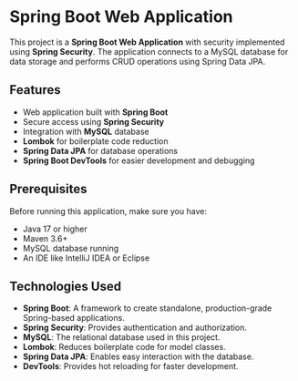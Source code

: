 # Spring Boot Web Application

This project is a **Spring Boot Web Application** with security implemented using **Spring Security**. The application connects to a MySQL database for data storage and performs
CRUD operations using Spring Data JPA.

## Features

- Web application built with **Spring Boot**
- Secure access using **Spring Security**
- Integration with **MySQL** database
- **Lombok** for boilerplate code reduction
- **Spring Data JPA** for database operations
- **Spring Boot DevTools** for easier development and debugging

## Prerequisites

Before running this application, make sure you have:

- Java 17 or higher
- Maven 3.6+
- MySQL database running
- An IDE like IntelliJ IDEA or Eclipse

## Technologies Used

- **Spring Boot**: A framework to create standalone, production-grade Spring-based applications.
- **Spring Security**: Provides authentication and authorization.
- **MySQL**: The relational database used in this project.
- **Lombok**: Reduces boilerplate code for model classes.
- **Spring Data JPA**: Enables easy interaction with the database.
- **DevTools**: Provides hot reloading for faster development.



